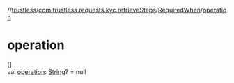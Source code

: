 //[trustless](../../../index.md)/[com.trustless.requests.kyc.retrieveSteps](../index.md)/[RequiredWhen](index.md)/[operation](operation.md)

# operation

[]\
val [operation](operation.md): [String](https://kotlinlang.org/api/latest/jvm/stdlib/kotlin/-string/index.html)? = null
